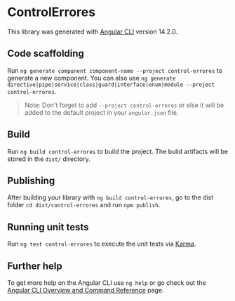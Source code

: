 # ControlErrores

This library was generated with [Angular CLI](https://github.com/angular/angular-cli) version 14.2.0.

## Code scaffolding

Run `ng generate component component-name --project control-errores` to generate a new component. You can also use `ng generate directive|pipe|service|class|guard|interface|enum|module --project control-errores`.
> Note: Don't forget to add `--project control-errores` or else it will be added to the default project in your `angular.json` file. 

## Build

Run `ng build control-errores` to build the project. The build artifacts will be stored in the `dist/` directory.

## Publishing

After building your library with `ng build control-errores`, go to the dist folder `cd dist/control-errores` and run `npm publish`.

## Running unit tests

Run `ng test control-errores` to execute the unit tests via [Karma](https://karma-runner.github.io).

## Further help

To get more help on the Angular CLI use `ng help` or go check out the [Angular CLI Overview and Command Reference](https://angular.io/cli) page.
